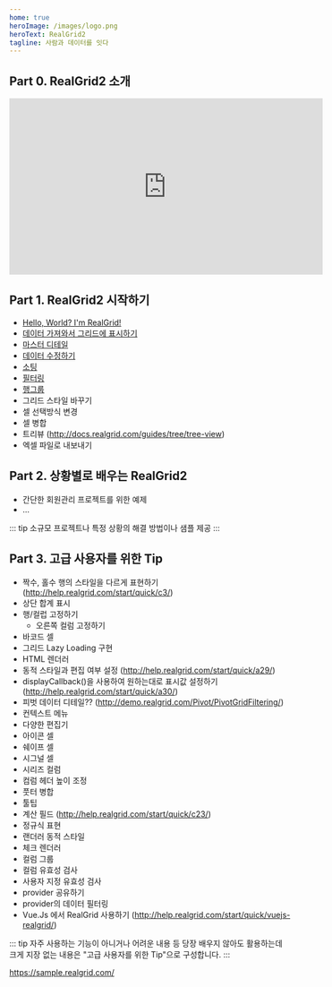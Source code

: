 ```yaml
---
home: true
heroImage: /images/logo.png
heroText: RealGrid2
tagline: 사람과 데이터를 잇다
---
```



## Part 0. RealGrid2 소개

<iframe width="560" height="315" src="https://www.youtube.com/embed/lW8lE-sb6t0" frameborder="0" allow="accelerometer; autoplay; clipboard-write; encrypted-media; gyroscope; picture-in-picture" allowfullscreen></iframe>


## Part 1. RealGrid2 시작하기

- [Hello, World? I'm RealGrid!](/part-1/01)
- [데이터 가져와서 그리드에 표시하기](/part-1/02)
- [마스터 디테일](/part-1/03)
- [데이터 수정하기](/part-1/04)
- [소팅](/part-1/05)
- [필터링](/part-1/06)
- [행그룹](/part-1/07)
- 그리드 스타일 바꾸기
- 셀 선택방식 변경
- 셀 병합
- 트리뷰 (http://docs.realgrid.com/guides/tree/tree-view)
- 엑셀 파일로 내보내기


## Part 2. 상황별로 배우는 RealGrid2

- 간단한 회원관리 프로젝트를 위한 예제
- ...

::: tip
소규모 프로젝트나 특정 상황의 해결 방법이나 샘플 제공
:::


## Part 3. 고급 사용자를 위한 Tip

- 짝수, 홀수 행의 스타일을 다르게 표현하기 (http://help.realgrid.com/start/quick/c3/)
- 상단 합계 표시
- 행/컬럽 고정하기
  - 오른쪽 컬럼 고정하기
- 바코드 셀
- 그리드 Lazy Loading 구현
- HTML 렌더러
- 동적 스타일과 편집 여부 설정 (http://help.realgrid.com/start/quick/a29/)
- displayCallback()을 사용하여 원하는대로 표시값 설정하기 (http://help.realgrid.com/start/quick/a30/)
- 피벗 데이터 디테일?? (http://demo.realgrid.com/Pivot/PivotGridFiltering/)
- 컨텍스트 메뉴
- 다양한 편집기
- 아이콘 셀
- 쉐이프 셀
- 시그널 셀
- 시리즈 컬럼
- 컴럼 헤더 높이 조정
- 풋터 병합
- 툴팁
- 계산 필드 (http://help.realgrid.com/start/quick/c23/)
- 정규식 표현
- 랜더러 동적 스타일
- 체크 렌더러
- 컬럼 그룹
- 컬럼 유효성 검사
- 사용자 지정 유효성 검사
- provider 공유하기
- provider의 데이터 필터링
- Vue.Js 에서 RealGrid 사용하기 (http://help.realgrid.com/start/quick/vuejs-realgrid/)

::: tip
자주 사용하는 기능이 아니거나 어려운 내용 등 당장 배우지 않아도 활용하는데 크게 지장 없는 내용은 "고급 사용자를 위한 Tip"으로 구성합니다.
:::

https://sample.realgrid.com/
